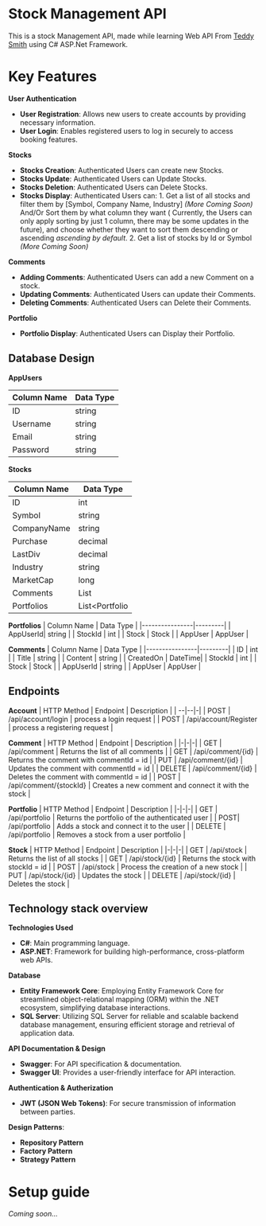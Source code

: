 # Stock Management API

This is a stock Management API, made while learning Web API From [Teddy Smith](https://youtu.be/qBTe6uHJS_Y?si=gQ68_ePhNsg0OUQr) using C# ASP.Net Framework.

# Key Features


**User Authentication**
- **User Registration**: Allows new users to create accounts by providing necessary information.
- **User Login**: Enables registered users to log in securely to access booking features.

**Stocks**
- **Stocks Creation**: Authenticated Users can create new Stocks.
- **Stocks Update**: Authenticated Users can Update Stocks.
- **Stocks Deletion**: Authenticated Users can Delete Stocks.
- **Stocks Display**: Authenticated Users can:
		1. Get a list of all stocks and filter them by [Symbol, Company Name, Industry] _(More Coming Soon)_ And/Or 			    	 Sort them by what column they want ( Currently, the Users can only apply sorting by just 1 column, there may be some updates in the future), and choose whether they want to sort them descending or ascending _ascending by default_.
		2.  Get a list of stocks by Id or Symbol _(More Coming Soon)_

**Comments**
- **Adding Comments**: Authenticated Users can add a new Comment on a stock.
- **Updating Comments**: Authenticated Users can update their Comments.
- **Deleting Comments**: Authenticated Users can Delete their Comments.

**Portfolio**
- **Portfolio Display**: Authenticated Users can Display their Portfolio.

## Database Design
**AppUsers**

| Column Name| Data Type    |
|--------------|--------------|
| ID | string |
| Username | string |
| Email | string|
| Password | string |

**Stocks**

| Column Name | Data Type |
|----------------|---------|
| ID | int |
|  Symbol |  string |
| CompanyName | string |
| Purchase | decimal |
| LastDiv | decimal | 
| Industry | string |
| MarketCap | long |
| Comments | List<Comment> | 
| Portfolios | List<Portfolio | 

**Portfolios**
| Column Name | Data Type |
|----------------|---------|
| AppUserId| string |
|  StockId |  int |
| Stock | Stock |
| AppUser | AppUser |

**Comments**
| Column Name | Data Type |
|----------------|---------|
| ID | int |
|  Title |  string |
| Content | string |
| CreatedOn | DateTime|
| StockId | int  | 
| Stock | Stock |
| AppUserId | string  |
| AppUser | AppUser | 

## Endpoints 
**Account**
| HTTP Method | Endpoint | Description |
| --|--|-|
| POST | /api/account/login | process a login request |
| POST | /api/account/Register | process a registering request |

**Comment**
| HTTP Method | Endpoint | Description |
|-|-|-|
| GET | /api/comment | Returns the list of all comments |
| GET | /api/comment/{id} | Returns the comment with commentId = id |
| PUT | /api/comment/{id} | Updates the comment with commentId = id |
| DELETE | /api/comment/{id} | Deletes the comment with commentId = id |
| POST | /api/comment/{stockId} | Creates a new comment and connect it with the stock |

**Portfolio**
| HTTP Method | Endpoint | Description |
|-|-|-|
| GET | /api/portfolio | Returns the portfolio of the authenticated user |
| POST| /api/portfolio | Adds a stock and connect it to the user | 
| DELETE | /api/portfolio | Removes a stock from a user portfolio |

**Stock**
| HTTP Method | Endpoint | Description |
|-|-|-|
| GET | /api/stock | Returns the list of all stocks |
| GET | /api/stock/{id} | Returns the stock with stockId = id | 
| POST | /api/stock | Process the creation of a new stock |
| PUT | /api/stock/{id} | Updates the stock |
| DELETE | /api/stock/{id} | Deletes the stock |  

## Technology stack overview 

**Technologies Used**
- **C#**: Main programming language.
- **ASP.NET**: Framework for building high-performance, cross-platform web APIs.

**Database**
- **Entity Framework Core**: Employing Entity Framework Core for streamlined object-relational mapping (ORM) within the .NET ecosystem, simplifying database interactions.
- **SQL Server**: Utilizing SQL Server for reliable and scalable backend database management, ensuring efficient storage and retrieval of application data.

**API Documentation & Design**
- **Swagger**: For API specification & documentation.
- **Swagger UI**:  Provides a user-friendly interface for API interaction.

**Authentication & Autherization**
-   **JWT (JSON Web Tokens)**: For secure transmission of information between parties.

**Design Patterns**:
- **Repository Pattern**
-  **Factory Pattern**
-  **Strategy Pattern**

# Setup guide
_Coming soon..._
